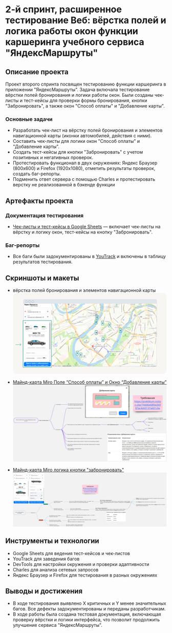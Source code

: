 # 2-й спринт, расширенное тестирование Веб: вёрстка полей и логика работы окон функции каршеринга учебного сервиса "ЯндексМаршруты"

## Описание проекта
Проект второго спринта посвящен тестированию функции каршеринга в приложении "ЯндексМаршруты". Задача включала тестирование вёрстки полей бронирования и логики работы окон. Были созданы чек-листы и тест-кейсы для проверки формы бронирования, кнопки "Забронировать", а также окон "Способ оплаты" и "Добавление карты". 

### Основные задачи
- Разработать чек-лист на вёрстку полей бронирования и элементов навигационной карты (иконки автомобилей, действия с ними).
- Составить чек-листы для логики окон "Способ оплаты" и "Добавление карты".
- Создать тест-кейсы для кнопки "Забронировать" с учетом позитивных и негативных проверок.
- Протестировать функционал в двух окружениях: Яндекс Браузер (800x600) и Firefox (1920x1080), отметить результаты проверок, создать баг-репорты.
- Подменить ответ сервера с помощью Charles и протестировать верстку не реализованной в бэкенде функции

## Артефакты проекта

### Документация тестирования
- [Чек-листы и тест-кейсы в Google Sheets](https://docs.google.com/spreadsheets/d/1YeSfuql84nXHkQjYW_UmI9da_rHDo7rzq4yPTS8c7C0/edit?usp=sharing) — включает чек-листы на вёрстку и логику окон, тест-кейсы на кнопку "Забронировать".

### Баг-репорты
- Все баги были задокументированы в [YouTrack](https://youtrack.example.com/your-project) и включены в таблицу результатов тестирования.

## Скриншоты и макеты
- вёрстка полей бронирования и элементов навигационной карты
  ![Скриншот превью тарифа](images/form.png)
- [Майнд-карта Miro Поле “Способ оплаты” и Окно “Добавление карты”](https://miro.com/app/board/uXjVKGHQT9Y=/?share_link_id=284352115407)
  <img src="images/mindmap1.jpg" alt="Описание изображения" width="500" height="auto">
  
- [Майнд-карта Miro логика кнопки "забронировать"](https://miro.com/app/board/uXjVKLTV4bU=/?share_link_id=841047498669)
  <img src="images/mindmap2.jpg" alt="Описание изображения" width="500" height="auto">
## Инструменты и технологии
- Google Sheets для ведения тест-кейсов и чек-листов
- YouTrack для заведения багов
- DevTools для настройки окружения и проверки адаптивности
- Charles для анализа сетевых запросов
- Яндекс Браузер и Firefox для тестирования в разных окружениях

## Выводы и достижения
- В ходе тестирования выявлено X критичных и Y менее значительных багов. Все дефекты задокументированы и переданы разработчикам.
- В ходе работы была создана тестовая документация, включающая проверку вёрстки и логики интерфейса, что позволит продолжить улучшение сервиса "ЯндексМаршруты".
